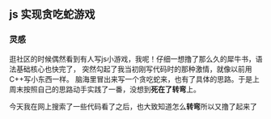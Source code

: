 ## js 实现贪吃蛇游戏

### 灵感
  逛社区的时候偶然看到有人写js小游戏，我呢！仔细一想撸了那么久的犀牛书，语法基础核心也快完了，
  突然勾起了我当初刚写代码时的那种激情，就像以前用C++写小东西一样。
  脑海里冒出来写一个贪吃蛇来，也有了具体的思路。于是上周末按照自己的思路动手实践了一番，没想到**死在了转弯**上。

  今天我在网上搜索了一些代码看了之后，也大致知道怎么**转弯**所以又撸了起来了
